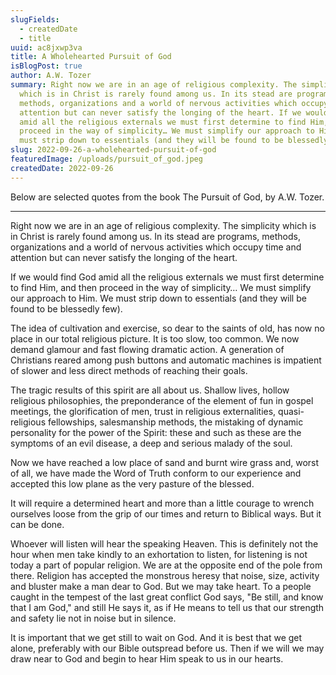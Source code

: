 ```yaml
---
slugFields:
  - createdDate
  - title
uuid: ac8jxwp3va
title: A Wholehearted Pursuit of God
isBlogPost: true
author: A.W. Tozer
summary: Right now we are in an age of religious complexity. The simplicity
  which is in Christ is rarely found among us. In its stead are programs,
  methods, organizations and a world of nervous activities which occupy time and
  attention but can never satisfy the longing of the heart. If we would find God
  amid all the religious externals we must first determine to find Him, and then
  proceed in the way of simplicity… We must simplify our approach to Him. We
  must strip down to essentials (and they will be found to be blessedly few).
slug: 2022-09-26-a-wholehearted-pursuit-of-god
featuredImage: /uploads/pursuit_of_god.jpeg
createdDate: 2022-09-26
---
```

Below are selected quotes from the book The Pursuit of God, by A.W. Tozer.

- - -

Right now we are in an age of religious complexity. The simplicity which is in Christ is rarely found among us. In its stead are programs, methods, organizations and a world of nervous activities which occupy time and attention but can never satisfy the longing of the heart.

If we would find God amid all the religious externals we must first determine to find Him, and then proceed in the way of simplicity… We must simplify our approach to Him. We must strip down to essentials (and they will be found to be blessedly few).

The idea of cultivation and exercise, so dear to the saints of old, has now no place in our total religious picture. It is too slow, too common. We now demand glamour and fast flowing dramatic action. A generation of Christians reared among push buttons and automatic machines is impatient of slower and less direct methods of reaching their goals.

The tragic results of this spirit are all about us. Shallow lives, hollow religious philosophies, the preponderance of the element of fun in gospel meetings, the glorification of men, trust in religious externalities, quasi-religious fellowships, salesmanship methods, the mistaking of dynamic personality for the power of the Spirit: these and such as these are the symptoms of an evil disease, a deep and serious malady of the soul.

Now we have reached a low place of sand and burnt wire grass and, worst of all, we have made the Word of Truth conform to our experience and accepted this low plane as the very pasture of the blessed.

It will require a determined heart and more than a little courage to wrench ourselves loose from the grip of our times and return to Biblical ways. But it can be done.

Whoever will listen will hear the speaking Heaven. This is definitely not the hour when men take kindly to an exhortation to listen, for listening is not today a part of popular religion. We are at the opposite end of the pole from there. Religion has accepted the monstrous heresy that noise, size, activity and bluster make a man dear to God. But we may take heart. To a people caught in the tempest of the last great conflict God says, "Be still, and know that I am God," and still He says it, as if He means to tell us that our strength and safety lie not in noise but in silence.

It is important that we get still to wait on God. And it is best that we get alone, preferably with our Bible outspread before us. Then if we will we may draw near to God and begin to hear Him speak to us in our hearts.
